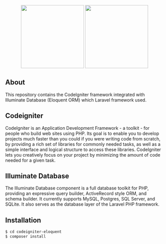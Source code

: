 <p align="center">
    <img src="https://cdn.freebiesupply.com/logos/large/2x/codeigniter-logo-svg-vector.svg" width="200" height="200">
    <img src="https://upload.wikimedia.org/wikipedia/commons/thumb/9/9a/Laravel.svg/1200px-Laravel.svg.png" width="200" height="200">
</p>

## About

This repository contains the CodeIgniter framework integrated with Illuminate Database (Eloquent ORM) which Laravel framework used. 

## Codeigniter

CodeIgniter is an Application Development Framework - a toolkit - for people who build web sites using PHP. Its goal is to enable you to develop projects much faster than you could if you were writing code from scratch, by providing a rich set of libraries for commonly needed tasks, as well as a simple interface and logical structure to access these libraries. CodeIgniter lets you creatively focus on your project by minimizing the amount of code needed for a given task.

## Illuminate Database

The Illuminate Database component is a full database toolkit for PHP, providing an expressive query builder, ActiveRecord style ORM, and schema builder. It currently supports MySQL, Postgres, SQL Server, and SQLite. It also serves as the database layer of the Laravel PHP framework.

## Installation

```sh
$ cd codeigniter-eloquent
$ composer install
```



